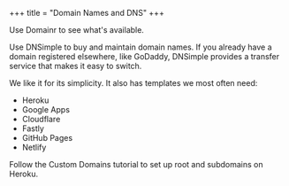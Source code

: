 +++
title = "Domain Names and DNS"
+++

Use Domainr to see what's available.

Use DNSimple to buy and maintain domain names. If you already have a domain registered elsewhere, like GoDaddy, DNSimple provides a transfer service that makes it easy to switch.

We like it for its simplicity. It also has templates we most often need:

+ Heroku
+ Google Apps
+ Cloudflare
+ Fastly
+ GitHub Pages
+ Netlify

Follow the Custom Domains tutorial to set up root and subdomains on Heroku.